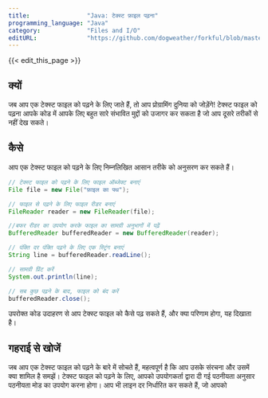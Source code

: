 ```yaml
---
title:                "Java: टेक्स्ट फ़ाइल पढ़ना"
programming_language: "Java"
category:             "Files and I/O"
editURL:              "https://github.com/dogweather/forkful/blob/master/content/hi/java/reading-a-text-file.md"
---
```


{{< edit_this_page >}}

## क्यों

जब आप एक टेक्स्ट फाइल को पढ़ने के लिए जाते हैं, तो आप प्रोग्रामिंग दुनिया को जोड़ेंगे! टेक्स्ट फाइल को पढ़ना आपके कोड में आपके लिए बहुत सारे संभावित मुद्दों को उजागर कर सकता है जो आप दूसरे तरीकों से नहीं देख सकते।

## कैसे

आप एक टेक्स्ट फाइल को पढ़ने के लिए निम्नलिखित आसान तरीके को अनुसरण कर सकते हैं।

```Java
// टेक्स्ट फाइल को पढ़ने के लिए फाइल ऑब्जेक्ट बनाएं
File file = new File("फ़ाइल का पथ");

// फाइल से पढ़ने के लिए फाइल रीडर बनाएं
FileReader reader = new FileReader(file);

//बफर रीडर का उपयोग करके फाइल का सामग्री अनुभागों में पढ़ें
BufferedReader bufferedReader = new BufferedReader(reader);

// पंक्ति दर पंक्ति पढ़ने के लिए एक स्ट्रिंग बनाएं
String line = bufferedReader.readLine();

// सामग्री प्रिंट करें
System.out.println(line);

// सब कुछ पढ़ने के बाद, फाइल को बंद करें
bufferedReader.close();
```

उपरोक्त कोड उदाहरण से आप टेक्स्ट फाइल को कैसे पढ़ सकते हैं, और क्या परिणाम होगा, यह दिखाता है।

## गहराई से खोजें

जब आप एक टेक्स्ट फाइल को पढ़ने के बारे में सोचते हैं, महत्वपूर्ण है कि आप उसके संरचना और उसमें क्या शामिल है समझें। टेक्स्ट फाइल को पढ़ने के लिए, आपको उपयोगकर्ता द्वारा दी गई पठनीयता अनुसार पठनीयता मोड का उपयोग करना होगा। आप भी लाइन दर निर्धारित कर सकते हैं, जो आपको